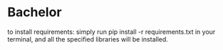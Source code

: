 # Bachelor

to install requirements: 
simply run pip install -r requirements.txt in your terminal, and all the specified libraries will be installed.
